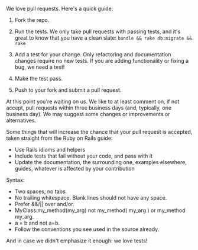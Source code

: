 We love pull requests. Here's a quick guide:

1. Fork the repo.

2. Run the tests. We only take pull requests with passing tests, and it's great
to know that you have a clean slate: `bundle && rake db:migrate && rake`
   
3. Add a test for your change. Only refactoring and documentation changes
require no new tests. If you are adding functionality or fixing a bug, we need
a test!

4. Make the test pass.

5. Push to your fork and submit a pull request.


At this point you're waiting on us. We like to at least comment on, if not
accept, pull requests within three business days (and, typically, one business
day). We may suggest some changes or improvements or alternatives.

Some things that will increase the chance that your pull request is accepted,
taken straight from the Ruby on Rails guide:

* Use Rails idioms and helpers
* Include tests that fail without your code, and pass with it
* Update the documentation, the surrounding one, examples elsewhere, guides,
  whatever is affected by your contribution

Syntax:

* Two spaces, no tabs.
* No trailing whitespace. Blank lines should not have any space.
* Prefer &&/|| over and/or.
* MyClass.my_method(my_arg) not my_method( my_arg ) or my_method my_arg.
* a = b and not a=b.
* Follow the conventions you see used in the source already.

And in case we didn't emphasize it enough: we love tests!
